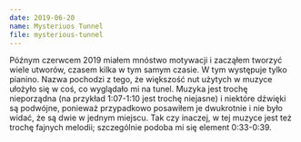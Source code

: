 ```yaml
---
date: 2019-06-20
name: Mysteriuos Tunnel
file: mysterious-tunnel
---
```


Późnym czerwcem 2019 miałem mnóstwo motywacji i zacząłem tworzyć wiele utworów, czasem kilka w tym samym czasie. W tym występuje tylko pianino. Nazwa pochodzi z tego, że większość nut użytych w muzyce ułożyło się w coś, co wyglądało mi na tunel. Muzyka jest trochę nieporządna (na przykład 1:07-1:10 jest trochę niejasne) i niektóre dźwięki są podwójne, ponieważ przypadkowo posawiłem je dwukrotnie i nie było widać, że są dwie w jednym miejscu. Tak czy inaczej, w tej muzyce jest też trochę fajnych melodii; szczególnie podoba mi się element 0:33-0:39.